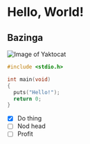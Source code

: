 # Hello, World!

## Bazinga

![Image of Yaktocat](https://octodex.github.com/images/yaktocat.png)

```c
#include <stdio.h>

int main(void)
{
  puts("Hello!");
  return 0;
}
```

- [x] Do thing
- [ ] Nod head
- [ ] Profit
